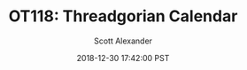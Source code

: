 ---
layout: podcast
title: "OT118: Threadgorian Calendar"
author: Scott Alexander
description: https://slatestarcodex.com/2018/12/30/ot118-threadgorian-calendar/
date: 2018-12-30 17:42:00 PST
length: 560368
duration: 140
guid: ot118-threadgorian-calendar
---
